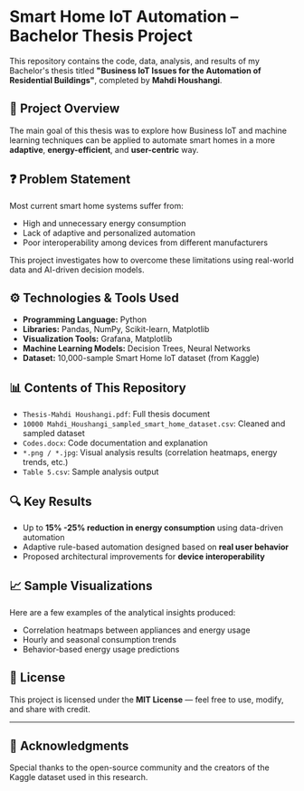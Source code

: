 # Smart Home IoT Automation – Bachelor Thesis Project

This repository contains the code, data, analysis, and results of my Bachelor's thesis titled **"Business IoT Issues for the Automation of Residential Buildings"**, completed by **Mahdi Houshangi**.

## 🧠 Project Overview

The main goal of this thesis was to explore how Business IoT and machine learning techniques can be applied to automate smart homes in a more **adaptive**, **energy-efficient**, and **user-centric** way.

## ❓ Problem Statement

Most current smart home systems suffer from:
- High and unnecessary energy consumption
- Lack of adaptive and personalized automation
- Poor interoperability among devices from different manufacturers

This project investigates how to overcome these limitations using real-world data and AI-driven decision models.

## ⚙️ Technologies & Tools Used

- **Programming Language:** Python
- **Libraries:** Pandas, NumPy, Scikit-learn, Matplotlib
- **Visualization Tools:** Grafana, Matplotlib
- **Machine Learning Models:** Decision Trees, Neural Networks
- **Dataset:** 10,000-sample Smart Home IoT dataset (from Kaggle)

## 📊 Contents of This Repository

- `Thesis-Mahdi Houshangi.pdf`: Full thesis document
- `10000 Mahdi_Houshangi_sampled_smart_home_dataset.csv`: Cleaned and sampled dataset
- `Codes.docx`: Code documentation and explanation
- `*.png / *.jpg`: Visual analysis results (correlation heatmaps, energy trends, etc.)
- `Table 5.csv`: Sample analysis output

## 🔍 Key Results

- Up to **15% -25% reduction in energy consumption** using data-driven automation
- Adaptive rule-based automation designed based on **real user behavior**
- Proposed architectural improvements for **device interoperability**

## 📈 Sample Visualizations

Here are a few examples of the analytical insights produced:

- Correlation heatmaps between appliances and energy usage
- Hourly and seasonal consumption trends
- Behavior-based energy usage predictions

## 📜 License

This project is licensed under the **MIT License** — feel free to use, modify, and share with credit.

---

## 🤝 Acknowledgments

Special thanks to the open-source community and the creators of the Kaggle dataset used in this research.

